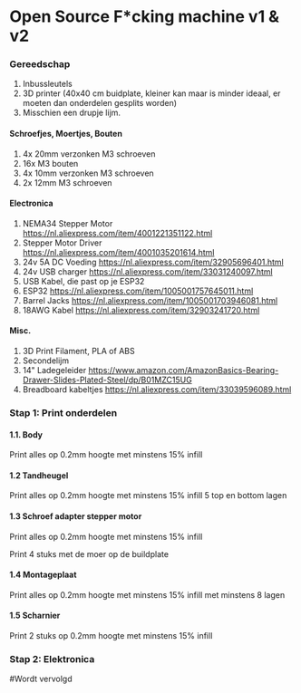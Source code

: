 # Open Source F*cking machine v1 & v2


### Gereedschap
1. Inbussleutels
2. 3D printer (40x40 cm buidplate, kleiner kan maar is minder ideaal, er moeten dan onderdelen gesplits worden)
3. Misschien een drupje lijm.


#### Schroefjes, Moertjes, Bouten
1. 4x 20mm verzonken M3 schroeven
2. 16x M3 bouten
3. 4x 10mm verzonken M3 schroeven 
4. 2x 12mm M3 schroeven

#### Electronica
1. NEMA34 Stepper Motor https://nl.aliexpress.com/item/4001221351122.html
2. Stepper Motor Driver https://nl.aliexpress.com/item/4001035201614.html
3. 24v 5A DC Voeding https://nl.aliexpress.com/item/32905696401.html
4. 24v USB charger https://nl.aliexpress.com/item/33031240097.html
5. USB Kabel, die past op je ESP32
6. ESP32 https://nl.aliexpress.com/item/1005001757645011.html
7. Barrel Jacks https://nl.aliexpress.com/item/1005001703946081.html
8. 18AWG Kabel https://nl.aliexpress.com/item/32903241720.html

#### Misc.
1. 3D Print Filament, PLA of ABS
2. Secondelijm
3. 14" Ladegeleider https://www.amazon.com/AmazonBasics-Bearing-Drawer-Slides-Plated-Steel/dp/B01MZC15UG
4. Breadboard kabeltjes https://nl.aliexpress.com/item/33039596089.html

### Stap 1: Print onderdelen

#### 1.1. Body

Print alles op 0.2mm hoogte met minstens 15% infill


#### 1.2 Tandheugel

Print alles op 0.2mm hoogte met minstens 15% infill 5 top en bottom lagen


#### 1.3 Schroef adapter stepper motor

Print alles op 0.2mm hoogte met minstens 15% infill

Print 4 stuks met de moer op de buildplate


#### 1.4 Montageplaat

Print alles op 0.2mm hoogte met minstens 15% infill met minstens 8 lagen



#### 1.5 Scharnier

Print 2 stuks op 0.2mm hoogte met minstens 15% infill


### Stap 2: Elektronica 

#Wordt vervolgd
